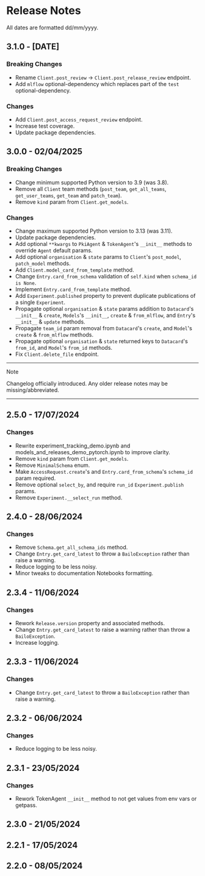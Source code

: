 # Release Notes

All dates are formatted dd/mm/yyyy.

## 3.1.0 - [DATE]

### Breaking Changes

- Rename `Client.post_review` -> `Client.post_release_review` endpoint.
- Add `mlflow` optional-dependency which replaces part of the `test` optional-dependency.

### Changes

- Add `Client.post_access_request_review` endpoint.
- Increase test coverage.
- Update package dependencies.

## 3.0.0 - 02/04/2025

### Breaking Changes

- Change minimum supported Python version to 3.9 (was 3.8).
- Remove all `Client` team methods (`post_team`, `get_all_teams`, `get_user_teams`, `get_team` and `patch_team`).
- Remove `kind` param from `Client.get_models`.

### Changes

- Change maximum supported Python version to 3.13 (was 3.11).
- Update package dependencies.
- Add optional `**kwargs` to `PkiAgent` & `TokenAgent`'s `__init__` methods to override `Agent` default params.
- Add optional `organisation` & `state` params to `Client`'s `post_model`, `patch_model` methods.
- Add `Client.model_card_from_template` method.
- Change `Entry.card_from_schema` validation of `self.kind` when `schema_id is None`.
- Implement `Entry.card_from_template` method.
- Add `Experiment.published` property to prevent duplicate publications of a single `Experiment`.
- Propagate optional `organisation` & `state` params addition to `Datacard`'s `__init__` & `create`, `Models`'s
  `__init__`, `create` & `from_mlflow`, and `Entry`'s `__init__` & `update` methods.
- Propagate `team_id` param removal from `Datacard`'s `create`, and `Model`'s `create` & `from_mlflow` methods.
- Propagate optional `organisation` & `state` returned keys to `Datacard`'s `from_id`, and `Model`'s `from_id` methods.
- Fix `Client.delete_file` endpoint.

---

<!-- prettier-ignore-start -->
> [!NOTE]
> Changelog officially introduced. Any older release notes may be missing/abbreviated.
<!-- prettier-ignore-end -->

---

## 2.5.0 - 17/07/2024

### Changes

- Rewrite experiment_tracking_demo.ipynb and models_and_releases_demo_pytorch.ipynb to improve clarity.
- Remove `kind` param from `Client.get_models`.
- Remove `MinimalSchema` enum.
- Make `AccessRequest.create`'s and `Entry.card_from_schema`'s `schema_id` param required.
- Remove optional `select_by`, and require `run_id` `Experiment.publish` params.
- Remove `Experiment.__select_run` method.

## 2.4.0 - 28/06/2024

### Changes

- Remove `Schema.get_all_schema_ids` method.
- Change `Entry.get_card_latest` to throw a `BailoException` rather than raise a warning.
- Reduce logging to be less noisy.
- Minor tweaks to documentation Notebooks formatting.

## 2.3.4 - 11/06/2024

### Changes

- Rework `Release.version` property and associated methods.
- Change `Entry.get_card_latest` to raise a warning rather than throw a `BailoException`.
- Increase logging.

## 2.3.3 - 11/06/2024

### Changes

- Change `Entry.get_card_latest` to throw a `BailoException` rather than raise a warning.

## 2.3.2 - 06/06/2024

### Changes

- Reduce logging to be less noisy.

## 2.3.1 - 23/05/2024

### Changes

- Rework TokenAgent `__init__` method to not get values from env vars or getpass.

## 2.3.0 - 21/05/2024

## 2.2.1 - 17/05/2024

## 2.2.0 - 08/05/2024
